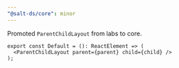 ```yaml
---
"@salt-ds/core": minor
---
```


Promoted `ParentChildLayout` from labs to core.

```tsx
export const Default = (): ReactElement => (
  <ParentChildLayout parent={parent} child={child} />
);
```
